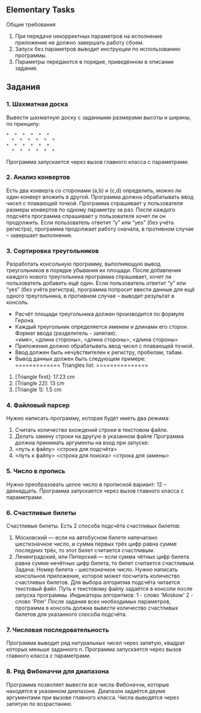 ## Elementary Tasks   
Общие требования
1. При передаче некорректных параметров на исполнение приложение не должно завершать работу сбоем.
2. Запуск без параметров выводит инструкции по использованию программы.
3. Параметры передаются в порядке, приведённом в описании задания.
## Задания        
### 1. Шахматная доска
Вывести шахматную доску с заданными размерами высоты и ширины, по принципу:
```
*  *  *  *  *  *
  *  *  *  *  *  *
*  *  *  *  *  *
  *  *  *  *  *  *
```
Программа запускается через вызов главного класса с параметрами.
### 2. Анализ конвертов
Есть два конверта со сторонами (a,b) и (c,d) определить, можно ли один конверт вложить в другой. Программа должна обрабатывать ввод чисел с плавающей точкой. Программа спрашивает у пользователя размеры конвертов по одному параметру за раз. После каждого подсчёта программа спрашивает у пользователя хочет ли он продолжить. Если пользователь ответит “y” или “yes” (без учёта регистра), программа продолжает работу сначала, в противном случае – завершает выполнение.
### 3. Сортировка треугольников
Разработать консольную программу, выполняющую вывод треугольников в порядке убывания их площади. После добавления каждого нового треугольника программа спрашивает, хочет ли пользователь добавить ещё один. Если пользователь ответит “y” или “yes” (без учёта регистра), программа попросит ввести данные для ещё одного треугольника, в противном случае – выводит результат в консоль.


- Расчёт площади треугольника должен производится по формуле Герона.
- Каждый треугольник определяется именем и длинами его сторон. 
Формат ввода (разделитель - запятая):  
<имя>, <длина стороны>, <длина стороны>, <длина стороны>   
- Приложение должно обрабатывать ввод чисел с плавающей точкой.
-  Ввод должен быть нечувствителен к регистру, пробелам, табам.
-  Вывод данных должен быть следующем примере:  
============= Triangles list: ===============
1. [Triangle first]: 17.23 сm
2. [Triangle 22]: 13 cm
3. [Triangle 1]: 1.5 cm
### 4. Файловый парсер
Нужно написать программу, которая будет иметь два режима:
1. Считать количество вхождений строки в текстовом файле. 
2. Делать замену строки на другую в указанном файле
Программа должна принимать аргументы на вход при запуске:
1. <путь к файлу> <строка для подсчёта>
2. <путь к файлу> <строка для поиска> <строка для замены>
### 5. Число в пропись
Нужно преобразовать целое число в прописной вариант: 12 – двенадцать. Программа запускается через вызов главного класса с параметрами.
### 6. Счастливые билеты
Счастливые билеты.
Есть 2 способа подсчёта счастливых билетов:
1. Московский — если на автобусном билете напечатано шестизначное число, и сумма первых трёх цифр равна сумме последних трёх, то этот билет считается счастливым.
2. Ленинградский, или Питерский — если сумма чётных цифр билета равна сумме нечётных цифр билета, то билет считается счастливым.
Задача:
Номер билета - шестизначное число. Нужно написать консольное приложение, которое может посчитать количество счастливых билетов. Для выбора алгоритма подсчёта читается текстовый файл. Путь к текстовому файлу задаётся в консоли после запуска программы. Индикаторы алгоритмов:
1 - слово 'Moskow'
2 - слово 'Piter'
После задания всех необходимых параметров, программа в консоль должна вывести количество счастливых билетов для указанного способа подсчёта.


### 7. Числовая последовательность
Программа выводит ряд натуральных чисел через запятую, квадрат которых меньше заданного n. Программа запускается через вызов главного класса с параметрами.
### 8. Ряд Фибоначчи для диапазона
Программа позволяет вывести все числа Фибоначчи, которые находятся в указанном диапазоне. Диапазон задаётся двумя аргументами при вызове главного класса. Числа выводятся через запятую по возрастанию.

